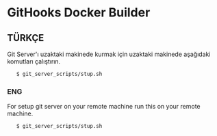 # GitHooks Docker Builder 
 
## TÜRKÇE

Git Server'ı uzaktaki makinede kurmak için uzaktaki makinede aşağıdaki komutları çalıştırın.
```sh
   $ git_server_scripts/stup.sh
```

### ENG
For setup git server on your remote machine run this on your remote machine.

```sh
   $ git_server_scripts/stup.sh
```
